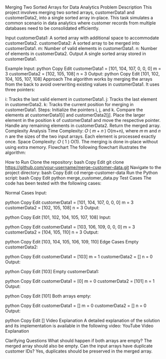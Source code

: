 Merging Two Sorted Arrays for Data Analytics
Problem Description
This project involves merging two sorted arrays, customerData1 and customerData2, into a single sorted array in-place. This task simulates a common scenario in data analytics where customer records from multiple databases need to be consolidated efficiently.

Input
customerData1: A sorted array with additional space to accommodate customerData2.
customerData2: A sorted array to be merged into customerData1.
m: Number of valid elements in customerData1.
n: Number of elements in customerData2.
Output
A single sorted array stored in customerData1.

Example
Input:
python
Copy
Edit
customerData1 = [101, 104, 107, 0, 0, 0]
m = 3
customerData2 = [102, 105, 108]
n = 3
Output:
python
Copy
Edit
[101, 102, 104, 105, 107, 108]
Approach
The algorithm works by merging the arrays from the back to avoid overwriting existing values in customerData1. It uses three pointers:

i: Tracks the last valid element in customerData1.
j: Tracks the last element in customerData2.
k: Tracks the current position for merging in customerData1.
Steps:
Initialize the pointers i, j, and k.
Compare the elements at customerData1[i] and customerData2[j].
Place the larger element in the position k of customerData1 and move the respective pointer.
Handle any remaining elements in customerData2.
Return the merged array.
Complexity Analysis
Time Complexity: 
𝑂
(
𝑚
+
𝑛
)
O(m+n), where 
𝑚
m and 
𝑛
n are the sizes of the two input arrays.
Each element is processed exactly once.
Space Complexity: 
𝑂
(
1
)
O(1).
The merging is done in-place without using extra memory.
Flowchart
The following flowchart illustrates the algorithm:


How to Run
Clone the repository:
bash
Copy
Edit
git clone https://github.com/your-username/merge-customer-data.git
Navigate to the project directory:
bash
Copy
Edit
cd merge-customer-data
Run the Python script:
bash
Copy
Edit
python merge_customer_data.py
Test Cases
The code has been tested with the following cases:

Normal Cases
Input:

python
Copy
Edit
customerData1 = [101, 104, 107, 0, 0, 0]
m = 3
customerData2 = [102, 105, 108]
n = 3
Output:

python
Copy
Edit
[101, 102, 104, 105, 107, 108]
Input:

python
Copy
Edit
customerData1 = [103, 106, 109, 0, 0, 0]
m = 3
customerData2 = [104, 105, 110]
n = 3
Output:

python
Copy
Edit
[103, 104, 105, 106, 109, 110]
Edge Cases
Empty customerData2:

python
Copy
Edit
customerData1 = [103]
m = 1
customerData2 = []
n = 0
Output:

python
Copy
Edit
[103]
Empty customerData1:

python
Copy
Edit
customerData1 = [0]
m = 0
customerData2 = [101]
n = 1
Output:

python
Copy
Edit
[101]
Both arrays empty:

python
Copy
Edit
customerData1 = []
m = 0
customerData2 = []
n = 0
Output:

python
Copy
Edit
[]
Video Explanation
A detailed explanation of the solution and its implementation is available in the following video: YouTube Video Explanation

Clarifying Questions
What should happen if both arrays are empty?
The merged array should also be empty.
Can the input arrays have duplicate customer IDs?
Yes, duplicates should be preserved in the merged array.